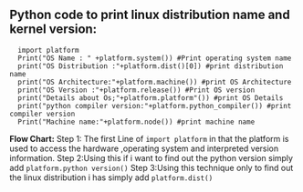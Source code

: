 ## Python code to print linux distribution name and kernel version:

      import platform
      Print("OS Name : " +platform.system()) #Print operating system name
      print("OS Distribution :"+platform.dist()[0]) #print distribution name
      print("OS Architecture:"+platform.machine()) #print OS Architecture
      print("OS Version :"+platform.release()) #Print OS version
      print("Details about Os;"+platform.platform"()) #print OS Details
      print("python compiler version:"+platform.python_compiler()) #print compiler version
      Print("Machine name:"+platform.node()) #print machine name
     

**Flow Chart:**
Step 1: The first Line of `import platform` in that the platform is used to access the hardware ,operating system and interpreted version information.
Step 2:Using this if i want to find out the python version simply add `platform.python version()`
Step 3:Using this technique only to find out the linux distribution i has simply add `platform.dist()`
